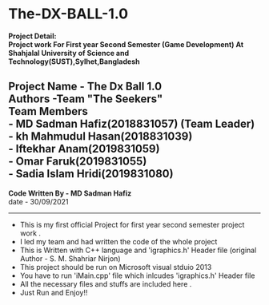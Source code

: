 # The-DX-BALL-1.0
**Project Detail:**<br/>
**Project work For First year Second Semester (Game Development) At Shahjalal University of Science and Technology(SUST),Sylhet,Bangladesh**

Project Name - The Dx Ball 1.0 <br/>
Authors      -Team  "The Seekers" <br/>
Team Members <br/> - MD Sadman Hafiz(2018831057) (Team Leader) <br/>
	     - kh Mahmudul Hasan(2018831039) <br/>
             - Iftekhar Anam(2019831059) <br/>
             - Omar Faruk(2019831055) <br/>
	     - Sadia Islam Hridi(2019831080) <br/>
-----------------------------------------------------------------

**Code Written By - MD Sadman Hafiz <br/>**
date            - 30/09/2021 <br/>

------------------------------------------------------------------


- This is my first official Project for first year second semester project work .<br/>
- I led my team and had  written the code of the whole project <br/>
- This is Written with C++ language and 'igraphics.h' Header file (original Author - S. M. Shahriar Nirjon) <br/>
- This project should be run on Microsoft visual stduio 2013 <br/>
- You have to run 'iMain.cpp' file which inlcudes 'igraphics.h' Header file <br/>
- All the necessary files and stuffs are included here .<br/>
- Just Run and  Enjoy!!<br/>
